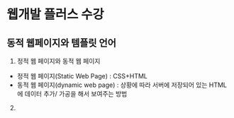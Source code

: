 # 웹개발 플러스 수강

## 동적 웹페이지와 템플릿 언어 
1. 정적 웹 페이지와 동적 웹 페이지 
- 정적 웹 페이지(Static Web Page) : CSS+HTML
- 동적 웹 페이지(dynamic web page) : 상황에 따라 서버에 저장되어 있는 HTML에 데이터 추가/ 가공을 해서 보여주는 방법 

2. 
